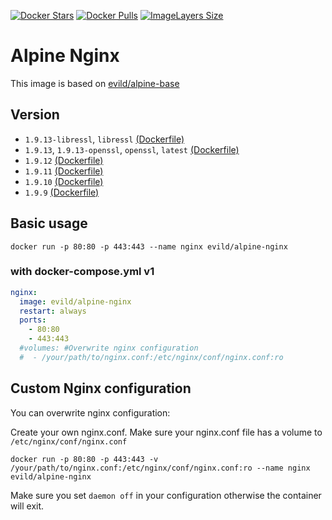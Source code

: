 [![Docker Stars](https://img.shields.io/docker/stars/evild/alpine-nginx.svg?style=flat-square)](https://hub.docker.com/r/evild/alpine-nginx/)
[![Docker Pulls](https://img.shields.io/docker/pulls/evild/alpine-nginx.svg?style=flat-square)](https://hub.docker.com/r/evild/alpine-nginx/)
[![ImageLayers Size](https://img.shields.io/imagelayers/image-size/evild/alpine-nginx/latest.svg?style=flat-square)](https://hub.docker.com/r/evild/alpine-nginx/)

# Alpine Nginx

This image is based on [evild/alpine-base](https://hub.docker.com/r/evild/alpine-base/)

## Version

- `1.9.13-libressl`, `libressl` [(Dockerfile)](https://github.com/Evild67/docker-alpine-nginx/blob/master/libressl/Dockerfile)
- `1.9.13`, `1.9.13-openssl`, `openssl`, `latest` [(Dockerfile)](https://github.com/Evild67/docker-alpine-nginx/blob/master/openssl/Dockerfile)
- `1.9.12` [(Dockerfile)](https://github.com/Evild67/docker-alpine-nginx/blob/03e9f3eaf49961ac482bd0eb462562f3f5809a50/Dockerfile)
- `1.9.11` [(Dockerfile)](https://github.com/Evild67/docker-alpine-nginx/blob/121a9b9d36a6f895d3af8d5ffcad7d751beec444/Dockerfile)
- `1.9.10` [(Dockerfile)](https://github.com/Evild67/docker-alpine-nginx/blob/e939de5fe2d82092c45d97379d681875d9f2e533/Dockerfile)
- `1.9.9` [(Dockerfile)](https://github.com/Evild67/docker-alpine-nginx/blob/69d6179fa9f4d939a73422ceaf31c9dd56f41d96/Dockerfile)

## Basic usage

```docker run -p 80:80 -p 443:443 --name nginx evild/alpine-nginx```

### with docker-compose.yml v1

```yml
nginx:
  image: evild/alpine-nginx
  restart: always
  ports:
    - 80:80
    - 443:443
  #volumes: #Overwrite nginx configuration
  #  - /your/path/to/nginx.conf:/etc/nginx/conf/nginx.conf:ro
```

## Custom Nginx configuration

You can overwrite nginx configuration:

Create your own nginx.conf. Make sure your nginx.conf file has a volume to ```/etc/nginx/conf/nginx.conf```

```docker run -p 80:80 -p 443:443 -v /your/path/to/nginx.conf:/etc/nginx/conf/nginx.conf:ro --name nginx evild/alpine-nginx```


Make sure you set ```daemon off``` in your configuration otherwise the container will exit.
